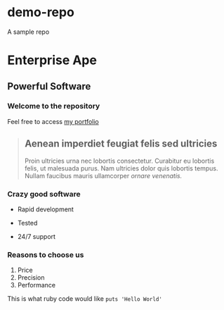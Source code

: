 # demo-repo
A sample repo

Enterprise Ape
==============

Powerful Software
-----------------

### Welcome to the repository

Feel free to access [my portfolio](http://www.covewest.net)
 
> ## Aenean imperdiet feugiat felis sed ultricies
>
>Proin ultricies urna nec lobortis consectetur. Curabitur eu lobortis felis, ut malesuada purus. Nam ultricies dolor quis lobortis tempus. Nullam faucibus mauris ullamcorper *ornare venenatis.*

### Crazy good software

* Rapid development
+ Tested
- 24/7 support

### Reasons to choose us
1. Price
2. Precision
3. Performance

This is what ruby code would like `puts 'Hello World'`

